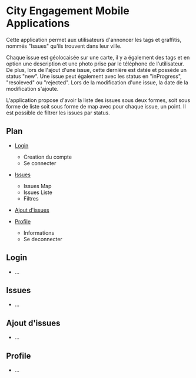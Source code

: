 # City Engagement Mobile Applications

Cette application permet aux utilisateurs d'annoncer les tags et graffitis, nommés "Issues" qu'ils trouvent dans leur ville.

Chaque issue est géolocaisée sur une carte, il y a également des tags et en option une description et une photo prise par le téléphone de l'utilisateur. De plus, lors de l'ajout d'une issue, cette dernière est datée et possède un status "new". Une issue peut également avec les status en "inProgress", "resoleved" ou "rejected". Lors de la modification d'une issue, la date de la modification s'ajoute.

L'application propose d'avoir la liste des issues sous deux formes, soit sous forme de liste soit sous forme de map avec pour chaque issue, un point. Il est possible de filtrer les issues par status.



## Plan

* [Login](#login)
  * Creation du compte
  * Se connecter

* [Issues](#issues)
  * Issues Map
  * Issues Liste
  * Filtres

* [Ajout d'issues](#ajoutIssue)

* [Profile](#profile)
  * Informations
  * Se deconnecter




## Login

* …



## Issues

* …

## Ajout d'issues

* …

## Profile
* …

